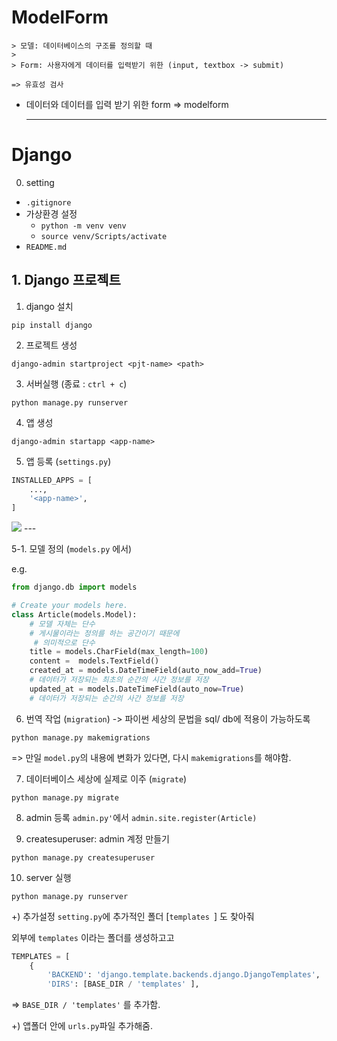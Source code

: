 # ModelForm
    > 모델: 데이터베이스의 구조를 정의할 때
    >
    > Form: 사용자에게 데이터를 입력받기 위한 (input, textbox -> submit)

    => 유효성 검사

- 데이터와 데이터를 입력 받기 위한 form => modelform

    ---
# Django

0. setting

- `.gitignore`
- 가상환경 설정
    - `python -m venv venv`
    - `source venv/Scripts/activate`
- `README.md`

## 1. Django 프로젝트

1. django 설치
```shell
pip install django
```

2. 프로젝트 생성
```shell
django-admin startproject <pjt-name> <path>
```

3. 서버실행 (종료 : `ctrl + c`)
```shell
python manage.py runserver
```

4. 앱 생성
```shell
django-admin startapp <app-name>
```

5. 앱 등록 (`settings.py`)
```python
INSTALLED_APPS = [
    ...,
    '<app-name>',
]
```

![](./MTV.png)
    ---

5-1. 모델 정의 (`models.py` 에서)

e.g. 

```python
from django.db import models

# Create your models here.
class Article(models.Model):
    # 모델 자체는 단수
    # 게시물이라는 정의를 하는 공간이기 때문에 
     # 의미적으로 단수
    title = models.CharField(max_length=100)
    content =  models.TextField()
    created_at = models.DateTimeField(auto_now_add=True)
    # 데이터가 저장되는 최초의 순간의 시간 정보를 저장
    updated_at = models.DateTimeField(auto_now=True)
    # 데이터가 저장되는 순간의 사간 정보를 저장
```


6. 번역 작업 (`migration`) -> 파이썬 세상의 문법을 sql/  db에 적용이 가능하도록
```shell
python manage.py makemigrations
```

=> 만일 `model.py`의 내용에 변화가 있다면, 다시 `makemigrations`를 해야함. 

7. 데이터베이스 세상에 실제로 이주 (`migrate`)
```shell
python manage.py migrate
```

8. admin  등록
`admin.py'`에서 
`admin.site.register(Article)`

9. createsuperuser: admin 계정 만들기
```shell
python manage.py createsuperuser
```

10. server 실행
```shell
python manage.py runserver
```

+) 추가설정
`setting.py`에 추가적인 폴더 [`templates `] 도 찾아줘

외부에 `templates` 이라는 폴더를 생성하고고

```python
TEMPLATES = [
    {
        'BACKEND': 'django.template.backends.django.DjangoTemplates',
        'DIRS': [BASE_DIR / 'templates' ],
```
=> `BASE_DIR / 'templates'` 를 추가함.

+) 앱폴더 안에 `urls.py`파일 추가해줌. 